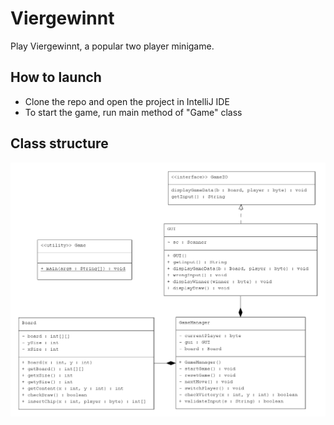 # Viergewinnt

Play Viergewinnt, a popular two player minigame.

## How to launch

- Clone the repo and open the project in IntelliJ IDE
- To start the game, run main method of "Game" class

## Class structure
![alt text](https://github.com/moonnite/viergewinnt/blob/master/umlclass.png?raw=true)

